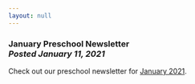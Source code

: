 ```yaml
---
layout: null
---
```


<h3 class="ui header">
  January Preschool Newsletter
  <div class="sub header">
    <i>Posted January 11, 2021</i>
  </div>
</h3>

Check out our preschool newsletter for
<a href="{{ site.baseurl }}/assets/newsletters/2020-2021/COH_January_2021_Newsletter.pdf">January 2021</a>.
